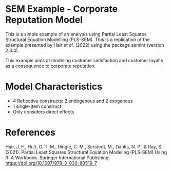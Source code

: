 # SEM Example - Corporate Reputation Model

This is a simple example of an analysis using Partial Least Squares Structural Equation Modelling (PLS-SEM).
This is a replication of the example presented by Hair _et al._ (2022) using the package seminr (version 2.3.4).

This example aims at modeling customer satisfaction and customer loyalty as a consequence to corporate reputation.

# Model Characteristics
- 4 Reflective constructs: 2 endogenous and 2 exogenous
- 1 single-item construct
- Only considers direct effects

# References
Hair, J. F., Hult, G. T. M., Ringle, C. M., Sarstedt, M., Danks, N. P., & Ray, S. (2021). Partial Least Squares Structural Equation Modeling (PLS-SEM) Using R: A Workbook. Springer International Publishing. https://doi.org/10.1007/978-3-030-80519-7
